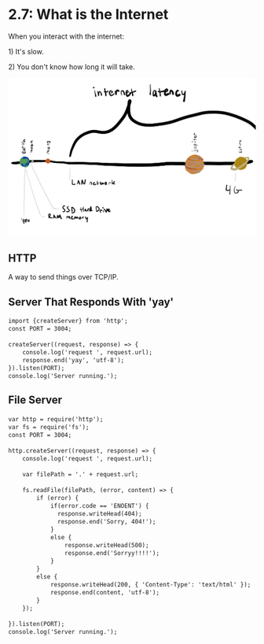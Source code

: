 # 2.7: What is the Internet

When you interact with the internet:

1\) It's slow.

2\) You don't know how long it will take.

![](../.gitbook/assets/my-document-2-%20%281%29.jpg)

## HTTP

A way to send things over TCP/IP.

## Server That Responds With 'yay'

```text
import {createServer} from 'http';
const PORT = 3004;

createServer((request, response) => {
    console.log('request ', request.url);
    response.end('yay', 'utf-8');
}).listen(PORT);
console.log('Server running.');
```

## File Server

```text
var http = require('http');
var fs = require('fs');
const PORT = 3004;

http.createServer((request, response) => {
    console.log('request ', request.url);

    var filePath = '.' + request.url;

    fs.readFile(filePath, (error, content) => {
        if (error) {
            if(error.code == 'ENOENT') {
              response.writeHead(404);
              response.end('Sorry, 404!');
            }
            else {
                response.writeHead(500);
                response.end('Sorryy!!!!');
            }
        }
        else {
            response.writeHead(200, { 'Content-Type': 'text/html' });
            response.end(content, 'utf-8');
        }
    });

}).listen(PORT);
console.log('Server running.');
```
